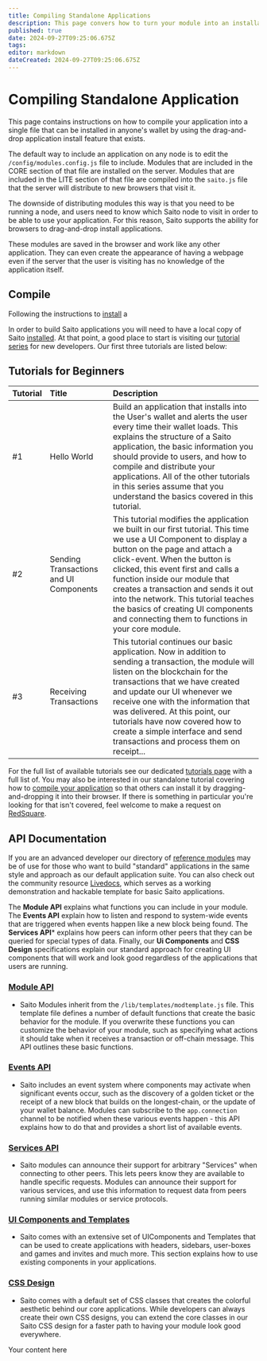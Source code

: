 ```yaml
---
title: Compiling Standalone Applications
description: This page convers how to turn your module into an installable Saito Application
published: true
date: 2024-09-27T09:25:06.675Z
tags: 
editor: markdown
dateCreated: 2024-09-27T09:25:06.675Z
---
```


# Compiling Standalone Application

This page contains instructions on how to compile your application into a single file that can be installed in anyone's wallet by using the drag-and-drop application install feature that exists.


The default way to include an application on any node is to edit the ```/config/modules.config.js``` file to include. Modules that are included in the CORE section of that file are installed on the server. Modules that are included in the LITE section of that file are compiled into the ```saito.js``` file that the server will distribute to new browsers that visit it.

The downside of distributing modules this way is that you need to be running a node, and users need to know which Saito node to visit in order to be able to use your application. For this reason, Saito supports the ability for browsers to drag-and-drop install applications.

These modules are saved in the browser and work like any other application. They can even create the appearance of having a webpage even if the server that the user is visiting has no knowledge of the application itself.

## Compile 

Following the instructions to [install](/tech/installation) a 


In order to build Saito applications you will need to have a local copy of Saito [installed](/en/tech/installation). At that point, a good place to start is visiting our [tutorial series](/tech/tutorials) for new developers. Our first three tutorials are listed below:

## Tutorials for Beginners

| Tutorial    | Title | Description |
|:----------- |:----- |:----------- |
| #1          | Hello World | Build an application that installs into the User's wallet and alerts the user every time their wallet loads. This explains the structure of a Saito application, the basic information you should provide to users, and how to compile and distribute your applications. All of the other tutorials in this series assume that you understand the basics covered in this tutorial. |
| #2          | Sending Transactions and UI Components | This tutorial modifies the application we built in our first tutorial. This time we use a UI Component to display a button on the page and attach a click-event. When the button is clicked, this event first and calls a function inside our module that creates a transaction and sends it out into the network. This tutorial teaches the basics of creating UI components and connecting them to functions in your core module. |
| #3          | Receiving Transactions | This tutorial continues our basic application. Now in addition to sending a transaction, the module will listen on the blockchain for the transactions that we have created and update our UI whenever we receive one with the information that was delivered. At this point, our tutorials have now covered how to create a simple interface and send transactions and process them on receipt... |

For the full list of available tutorials see our dedicated [tutorials page](/tech/tutorials) with a full list of. You may also be interested in our standalone tutorial covering how to [compile your application](/tech/compile) so that others can install it by dragging-and-dropping it into their browser. If there is something in particular you're looking for that isn't covered, feel welcome to make a request on [RedSquare](https://saito.io/redsquare).

## API Documentation

If you are an advanced developer our directory of [reference modules](https://github.com/SaitoTech/saito-lite-rust/tree/master/mods) may be of use for those who want to build "standard" applications in the same style and approach as our default application suite. You can also check out the community resource [Livedocs](https://github.com/mat888/saito-livedocs), which serves as a working demonstration and hackable template for basic Saito applications.

The **Module API** explains what functions you can include in your module. The **Events API** explain how to listen and respond to system-wide events that are triggered when events happen like a new block being found. The **Services API*** explains how peers can inform other peers that they can be queried for special types of data. Finally, our **Ui Components** and **CSS Design** specifications explain our standard approach for creating UI components that will work and look good regardless of the applications that users are running.

### [Module API](/tech/applications/module-api)
* Saito Modules inherit from the ```/lib/templates/modtemplate.js``` file. This template file defines a number of default functions that create the basic behavior for the module. If you overwrite these functions you can customize the behavior of your module, such as specifying what actions it should take when it receives a transaction or off-chain message. This API outlines these basic functions.

### [Events API](/tech/applications/events-api)
* Saito includes an event system where components may activate when significant events occur, such as the discovery of a golden ticket or the receipt of a new block that builds on the longest-chain, or the update of your wallet balance. Modules can subscribe to the ```app.connection``` channel to be notified when these various events happen - this API explains how to do that and provides a short list of available events.

### [Services API](/tech/applications/services-api)
* Saito modules can announce their support for arbitrary "Services" when connecting to other peers. This lets peers know they are available to handle specific requests. Modules can announce their support for various services, and use this information to request data from peers running similar modules or service protocols. 

### [UI Components and Templates](/tech/applications/ui-components)
* Saito comes with an extensive set of UIComponents and Templates that can be used to create applications with headers, sidebars, user-boxes and games and invites and much more. This section explains how to use existing components in your applications.

### [CSS Design](/tech/applications/saito-css)
* Saito comes with a default set of CSS classes that creates the colorful aesthetic behind our core applications. While developers can always create their own CSS designs, you can extend the core classes in our Saito CSS design for a faster path to having your module look good everywhere.



Your content here